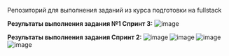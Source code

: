 Репозиторий для выполнения заданий из курса подготовки на fullstack

**Результаты выполнения задания №1 Спринт 3:**
![image](https://github.com/EvaKatastrofa/AutotestsStudy/assets/151516292/51b1ead7-c24d-4a6d-a163-ba10b0e5ce93)


**Результаты выполнения задания Спринт 2:**
![image](https://github.com/EvaKatastrofa/AutotestsStudy/assets/151516292/2cc02d00-2b6e-4129-beb1-23f8b525e23b)
![image](https://github.com/EvaKatastrofa/AutotestsStudy/assets/151516292/10a52208-273f-4bb9-b450-f92b2285fc77)
![image](https://github.com/EvaKatastrofa/AutotestsStudy/assets/151516292/bbe70de3-4392-43b5-abe2-e4ecd365d044)
![image](https://github.com/EvaKatastrofa/AutotestsStudy/assets/151516292/1973e6c2-22b0-4e02-8761-f10ad8487d4a)

